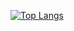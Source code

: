 [![Top Langs](https://github-readme-stats.vercel.app/api/top-langs/?username=withJungwonPark&langs_count=10&layout=compact)]()
